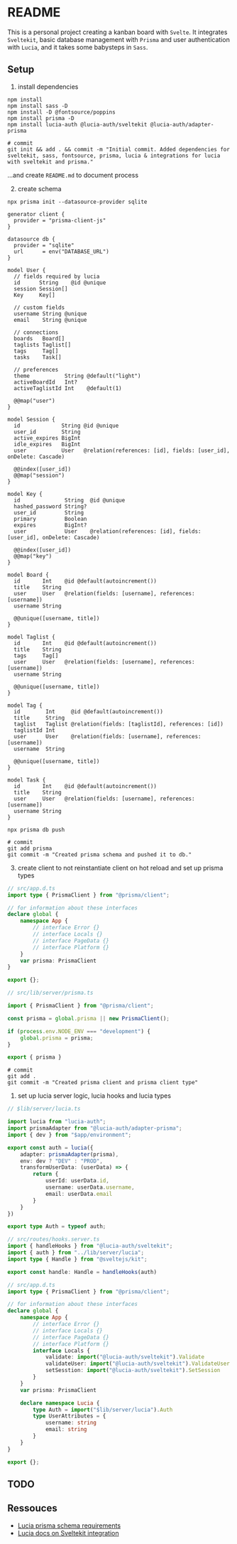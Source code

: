 # README

This is a personal project creating a kanban board with `Svelte`. It integrates `Sveltekit`, basic database management with `Prisma` and user authentication with `Lucia`, and it takes some babysteps in `Sass`.


## Setup

1. install dependencies
```fish
npm install
npm install sass -D
npm install -D @fontsource/poppins
npm install prisma -D
npm install lucia-auth @lucia-auth/sveltekit @lucia-auth/adapter-prisma

# commit
git init && add . && commit -m "Initial commit. Added dependencies for sveltekit, sass, fontsource, prisma, lucia & integrations for lucia with sveltekit and prisma."
```

...and create `README.md` to document process

2. create schema
```fish
npx prisma init --datasource-provider sqlite
```

```prisma
generator client {
  provider = "prisma-client-js"
}

datasource db {
  provider = "sqlite"
  url      = env("DATABASE_URL")
}

model User {
  // fields required by lucia
  id      String    @id @unique
  session Session[]
  Key     Key[]

  // custom fields 
  username String @unique
  email    String @unique

  // connections
  boards   Board[]
  taglists Taglist[]
  tags     Tag[]
  tasks    Task[]

  // preferences
  theme           String @default("light")
  activeBoardId   Int?
  activeTaglistId Int    @default(1)

  @@map("user")
}

model Session {
  id             String @id @unique
  user_id        String
  active_expires BigInt
  idle_expires   BigInt
  user           User   @relation(references: [id], fields: [user_id], onDelete: Cascade)

  @@index([user_id])
  @@map("session")
}

model Key {
  id              String  @id @unique
  hashed_password String?
  user_id         String
  primary         Boolean
  expires         BigInt?
  user            User    @relation(references: [id], fields: [user_id], onDelete: Cascade)

  @@index([user_id])
  @@map("key")
}

model Board {
  id       Int    @id @default(autoincrement())
  title    String
  user     User   @relation(fields: [username], references: [username])
  username String

  @@unique([username, title])
}

model Taglist {
  id       Int    @id @default(autoincrement())
  title    String
  tags     Tag[]
  user     User   @relation(fields: [username], references: [username])
  username String

  @@unique([username, title])
}

model Tag {
  id        Int     @id @default(autoincrement())
  title     String
  taglist   Taglist @relation(fields: [taglistId], references: [id])
  taglistId Int
  user      User    @relation(fields: [username], references: [username])
  username  String

  @@unique([username, title])
}

model Task {
  id       Int    @id @default(autoincrement())
  title    String
  user     User   @relation(fields: [username], references: [username])
  username String
}
```

```fish
npx prisma db push

# commit
git add prisma
git commit -m "Created prisma schema and pushed it to db."
```

3. create client to not reinstantiate client on hot reload and set up prisma types
```ts
// src/app.d.ts
import type { PrismaClient } from "@prisma/client";

// for information about these interfaces
declare global {
	namespace App {
		// interface Error {}
		// interface Locals {}
		// interface PageData {}
		// interface Platform {}
	}
	var prisma: PrismaClient
}

export {};
```

```ts
// src/lib/server/prisma.ts

import { PrismaClient } from "@prisma/client";

const prisma = global.prisma || new PrismaClient();

if (process.env.NODE_ENV === "development") {
    global.prisma = prisma;
}

export { prisma }
```

```fish
# commit
git add .
git commit -m "Created prisma client and prisma client type"
```

1. set up lucia server logic, lucia hooks and lucia types

```ts
// $lib/server/lucia.ts 

import lucia from "lucia-auth";
import prismaAdapter from "@lucia-auth/adapter-prisma";
import { dev } from "$app/environment";

export const auth = lucia({
    adapter: prismaAdapter(prisma),
    env: dev ? "DEV" : "PROD",
    transformUserData: (userData) => {
        return {
            userId: userData.id,
            username: userData.username,
            email: userData.email
        }
    }
})

export type Auth = typeof auth;

```

```ts
// src/routes/hooks.server.ts
import { handleHooks } from "@lucia-auth/sveltekit";
import { auth } from "../lib/server/lucia";
import type { Handle } from "@sveltejs/kit";

export const handle: Handle = handleHooks(auth)
```

```ts
// src/app.d.ts
import type { PrismaClient } from "@prisma/client";

// for information about these interfaces
declare global {
	namespace App {
		// interface Error {}
		// interface Locals {}
		// interface PageData {}
		// interface Platform {}
		interface Locals {
			validate: import("@lucia-auth/sveltekit").Validate
			validateUser: import("@lucia-auth/sveltekit").ValidateUser
			setSesstion: import("@lucia-auth/sveltekit").SetSession
		}
	}
	var prisma: PrismaClient

	declare namespace Lucia {
		type Auth = import("$lib/server/lucia").Auth
		type UserAttributes = {
			username: string
			email: string
		}
	}
}

export {};
```







## TODO


## Ressouces 
- [Lucia prisma schema requirements](https://lucia-auth.com/learn/adapters/prisma)
- [Lucia docs on Sveltekit integration](https://lucia-auth.com/sveltekit/start-here/getting-started)



